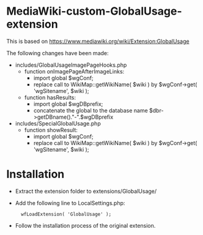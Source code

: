 MediaWiki-custom-GlobalUsage-extension
======================================

This is based on https://www.mediawiki.org/wiki/Extension:GlobalUsage

The following changes have been made:

* includes/GlobalUsageImagePageHooks.php
   * function onImagePageAfterImageLinks:
      * import global $wgConf;
      * replace call to WikiMap::getWikiName( $wiki ) by $wgConf->get( 'wgSitename', $wiki );
   * function hasResults:
      * import global $wgDBprefix;
      * concatenate the global to the database name $dbr->getDBname()."-".$wgDBprefix
* includes/SpecialGlobalUsage.php
   * function showResult:
      * import global $wgConf;
      * replace call to WikiMap::getWikiName( $wiki ) by $wgConf->get( 'wgSitename', $wiki );

# Installation
* Extract the extension folder to extensions/GlobalUsage/
* Add the following line to LocalSettings.php:

        wfLoadExtension( 'GlobalUsage' );

* Follow the installation process of the original extension.